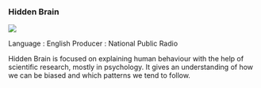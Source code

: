 ### Hidden Brain

![](https://i.imgur.com/bWThtnj.jpg)

Language : English
Producer : National Public Radio 

Hidden Brain is focused on explaining human behaviour with the help of scientific research, mostly in psychology. It gives an understanding of how we can be biased and which patterns we tend to follow. 
